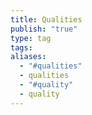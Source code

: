 ```yaml
---
title: Qualities
publish: "true"
type: tag
tags: 
aliases:
  - "#qualities"
  - qualities
  - "#quality"
  - quality
---
```


